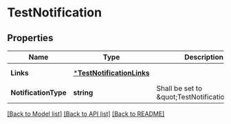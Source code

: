 # TestNotification

## Properties
Name | Type | Description | Notes
------------ | ------------- | ------------- | -------------
**Links** | [***TestNotificationLinks**](TestNotification__links.md) |  | [default to null]
**NotificationType** | **string** | Shall be set to \&quot;TestNotification\&quot;. | [default to null]

[[Back to Model list]](../README.md#documentation-for-models) [[Back to API list]](../README.md#documentation-for-api-endpoints) [[Back to README]](../README.md)


